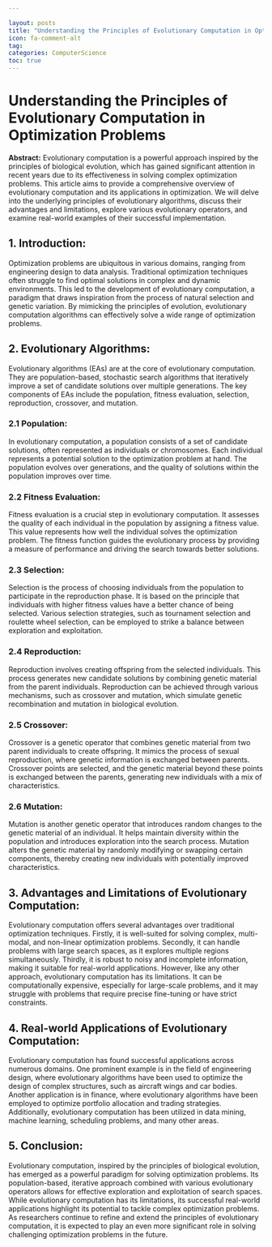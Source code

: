 ```yaml
---

layout: posts
title: "Understanding the Principles of Evolutionary Computation in Optimization Problems"
icon: fa-comment-alt
tag:      
categories: ComputerScience
toc: true
---
```




# Understanding the Principles of Evolutionary Computation in Optimization Problems

**Abstract:**
Evolutionary computation is a powerful approach inspired by the principles of biological evolution, which has gained significant attention in recent years due to its effectiveness in solving complex optimization problems. This article aims to provide a comprehensive overview of evolutionary computation and its applications in optimization. We will delve into the underlying principles of evolutionary algorithms, discuss their advantages and limitations, explore various evolutionary operators, and examine real-world examples of their successful implementation.

## 1. Introduction:
Optimization problems are ubiquitous in various domains, ranging from engineering design to data analysis. Traditional optimization techniques often struggle to find optimal solutions in complex and dynamic environments. This led to the development of evolutionary computation, a paradigm that draws inspiration from the process of natural selection and genetic variation. By mimicking the principles of evolution, evolutionary computation algorithms can effectively solve a wide range of optimization problems.

## 2. Evolutionary Algorithms:
Evolutionary algorithms (EAs) are at the core of evolutionary computation. They are population-based, stochastic search algorithms that iteratively improve a set of candidate solutions over multiple generations. The key components of EAs include the population, fitness evaluation, selection, reproduction, crossover, and mutation.

### 2.1 Population:
In evolutionary computation, a population consists of a set of candidate solutions, often represented as individuals or chromosomes. Each individual represents a potential solution to the optimization problem at hand. The population evolves over generations, and the quality of solutions within the population improves over time.

### 2.2 Fitness Evaluation:
Fitness evaluation is a crucial step in evolutionary computation. It assesses the quality of each individual in the population by assigning a fitness value. This value represents how well the individual solves the optimization problem. The fitness function guides the evolutionary process by providing a measure of performance and driving the search towards better solutions.

### 2.3 Selection:
Selection is the process of choosing individuals from the population to participate in the reproduction phase. It is based on the principle that individuals with higher fitness values have a better chance of being selected. Various selection strategies, such as tournament selection and roulette wheel selection, can be employed to strike a balance between exploration and exploitation.

### 2.4 Reproduction:
Reproduction involves creating offspring from the selected individuals. This process generates new candidate solutions by combining genetic material from the parent individuals. Reproduction can be achieved through various mechanisms, such as crossover and mutation, which simulate genetic recombination and mutation in biological evolution.

### 2.5 Crossover:
Crossover is a genetic operator that combines genetic material from two parent individuals to create offspring. It mimics the process of sexual reproduction, where genetic information is exchanged between parents. Crossover points are selected, and the genetic material beyond these points is exchanged between the parents, generating new individuals with a mix of characteristics.

### 2.6 Mutation:
Mutation is another genetic operator that introduces random changes to the genetic material of an individual. It helps maintain diversity within the population and introduces exploration into the search process. Mutation alters the genetic material by randomly modifying or swapping certain components, thereby creating new individuals with potentially improved characteristics.

## 3. Advantages and Limitations of Evolutionary Computation:
Evolutionary computation offers several advantages over traditional optimization techniques. Firstly, it is well-suited for solving complex, multi-modal, and non-linear optimization problems. Secondly, it can handle problems with large search spaces, as it explores multiple regions simultaneously. Thirdly, it is robust to noisy and incomplete information, making it suitable for real-world applications. However, like any other approach, evolutionary computation has its limitations. It can be computationally expensive, especially for large-scale problems, and it may struggle with problems that require precise fine-tuning or have strict constraints.

## 4. Real-world Applications of Evolutionary Computation:
Evolutionary computation has found successful applications across numerous domains. One prominent example is in the field of engineering design, where evolutionary algorithms have been used to optimize the design of complex structures, such as aircraft wings and car bodies. Another application is in finance, where evolutionary algorithms have been employed to optimize portfolio allocation and trading strategies. Additionally, evolutionary computation has been utilized in data mining, machine learning, scheduling problems, and many other areas.

## 5. Conclusion:
Evolutionary computation, inspired by the principles of biological evolution, has emerged as a powerful paradigm for solving optimization problems. Its population-based, iterative approach combined with various evolutionary operators allows for effective exploration and exploitation of search spaces. While evolutionary computation has its limitations, its successful real-world applications highlight its potential to tackle complex optimization problems. As researchers continue to refine and extend the principles of evolutionary computation, it is expected to play an even more significant role in solving challenging optimization problems in the future.